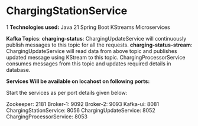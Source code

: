 # ChargingStationService
1 **Technologies used:**
Java 21
Spring Boot
KStreams
Microservices

**Kafka Topics**:
**charging-status**: ChargingUpdateService will continuously publish messages to this topic for all the requests.
**charging-status-stream**: ChargingUpdateService will read data from above topic and publishes updated message using KStream to this topic. 
                            ChargingProcessorService consumes messages from this topic and updates required details in database.

**Services Will be available on locahost on following ports:**

Start the services as per port details given below:

Zookeeper: 2181
Broker-1: 9092
Broker-2: 9093
Kafka-ui: 8081
ChargingStationService: 8056
ChargingUpdateService: 8052
ChargingProcessorService: 8053
